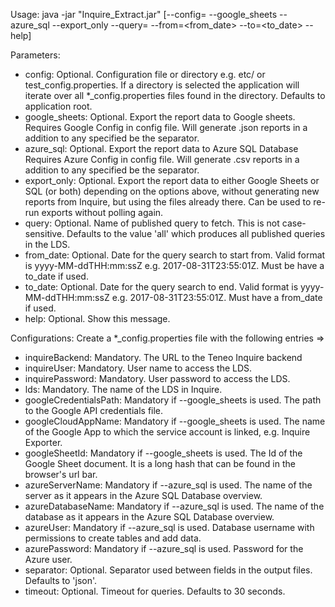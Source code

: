 Usage:
java -jar "Inquire_Extract.jar" [--config=<config> --google_sheets --azure_sql --export_only --query=<query> --from=<from_date> --to=<to_date> --help]

Parameters:
- config: Optional.
  Configuration file or directory e.g. etc/ or test_config.properties.
  If a directory is selected the application will iterate over all *_config.properties files found in the directory.
  Defaults to application root.
- google_sheets: Optional.
  Export the report data to Google sheets. Requires Google Config in config file. Will generate .json reports in a addition to any specified be the separator.
- azure_sql: Optional.
  Export the report data to Azure SQL Database Requires Azure Config in config file. Will generate .csv reports in a addition to any specified be the separator.
- export_only: Optional.
  Export the report data to either Google Sheets or SQL (or both) depending on the options above, without generating new reports from Inquire, but using the files already there. Can be used to re-run exports without polling again.
- query: Optional.
  Name of published query to fetch. This is not case-sensitive.
  Defaults to the value 'all' which produces all published queries in the LDS.
- from_date: Optional.
  Date for the query search to start from. Valid format is yyyy-MM-ddTHH:mm:ssZ e.g. 2017-08-31T23:55:01Z.
  Must be have a to_date if used.
- to_date: Optional.
  Date for the query search to end. Valid format is yyyy-MM-ddTHH:mm:ssZ e.g. 2017-08-31T23:55:01Z.
  Must have a from_date if used.
- help: Optional.
  Show this message.

Configurations: Create a *_config.properties file with the following entries =>

- inquireBackend: Mandatory.
  The URL to the Teneo Inquire backend
- inquireUser: Mandatory.
  User name to access the LDS.
- inquirePassword: Mandatory.
  User password to access the LDS.
- lds: Mandatory.
  The name of the LDS in Inquire.
- googleCredentialsPath: Mandatory if --google_sheets is used.
  The path to the Google API credentials file.
- googleCloudAppName: Mandatory if --google_sheets is used.
  The name of the Google App to which the service account is linked, e.g. Inquire Exporter.
- googleSheetId: Mandatory if --google_sheets is used.
  The Id of the Google Sheet document. It is a long hash that can be found in the browser's url bar.
- azureServerName: Mandatory if --azure_sql is used.
  The name of the server as it appears in the Azure SQL Database overview.
- azureDatabaseName: Mandatory if --azure_sql is used.
  The name of the database as it appears in the Azure SQL Database overview.
- azureUser: Mandatory if --azure_sql is used.
  Database username with permissions to create tables and add data.
- azurePassword: Mandatory if --azure_sql is used.
  Password for the Azure user.
- separator: Optional.
  Separator used between fields in the output files. Defaults to 'json'.
- timeout: Optional.
  Timeout for queries. Defaults to 30 seconds.
